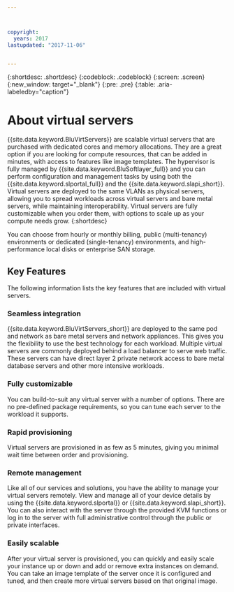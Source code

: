 ```yaml
---



copyright:
  years: 2017
lastupdated: "2017-11-06"


---
```


{:shortdesc: .shortdesc}
{:codeblock: .codeblock}
{:screen: .screen}
{:new_window: target="_blank"}
{:pre: .pre}
{:table: .aria-labeledby="caption"}

# About virtual servers

{{site.data.keyword.BluVirtServers}} are scalable virtual servers that are purchased with dedicated cores and memory allocations. They are a great option if you are looking for compute resources, that can be added in minutes, with access to features like image templates. The hypervisor is fully managed by {{site.data.keyword.BluSoftlayer_full}} and you can perform configuration and management tasks by using both the {{site.data.keyword.slportal_full}} and the {{site.data.keyword.slapi_short}}. Virtual servers are deployed to the same VLANs as physical servers, allowing you to spread workloads across virtual servers and bare metal servers, while maintaining interoperability. Virtual servers are fully customizable when you order them, with options to scale up as your compute needs grow.
{:shortdesc}

You can choose from hourly or monthly billing, public (multi-tenancy) environments or dedicated (single-tenancy) environments, and high-performance local disks or enterprise SAN storage.

## Key Features

The following information lists the key features that are included with virtual servers.
### Seamless integration

{{site.data.keyword.BluVirtServers_short}} are deployed to the same pod and network as bare metal servers and network appliances. This gives you the flexibility to use the best technology for each workload. Multiple virtual servers are commonly deployed behind a load balancer to serve web traffic. These servers can have direct layer 2 private network access to bare metal database servers and other more intensive workloads.
### Fully customizable

You can build-to-suit any virtual server with a number of options. There are no pre-defined package requirements, so you can tune each server to the workload it supports.

### Rapid provisioning

Virtual servers are provisioned in as few as 5 minutes, giving you minimal wait time between order and provisioning.
### Remote management

Like all of our services and solutions, you have the ability to manage your virtual servers remotely. View and manage all of your device details by using the {{site.data.keyword.slportal}} or {{site.data.keyword.slapi_short}}. You can also interact with the server through the provided KVM functions or log in to the server with full administrative control through the public or private interfaces.
### Easily scalable

After your virtual server is provisioned, you can quickly and easily scale your instance up or down and add or remove extra instances on demand. You can take an image template of the server once it is configured and tuned, and then create more virtual servers based on that original image.
